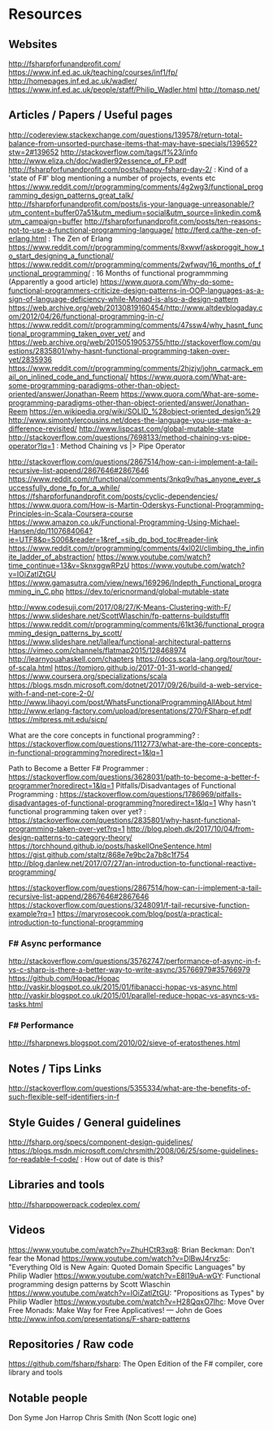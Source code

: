 # Resources

## Websites
http://fsharpforfunandprofit.com/
https://www.inf.ed.ac.uk/teaching/courses/inf1/fp/
http://homepages.inf.ed.ac.uk/wadler/
https://www.inf.ed.ac.uk/people/staff/Philip_Wadler.html
http://tomasp.net/

## Articles / Papers / Useful pages
http://codereview.stackexchange.com/questions/139578/return-total-balance-from-unsorted-purchase-items-that-may-have-specials/139652?stw=2#139652
http://stackoverflow.com/tags/f%23/info
http://www.eliza.ch/doc/wadler92essence_of_FP.pdf
http://fsharpforfunandprofit.com/posts/happy-fsharp-day-2/ : Kind of a 'state of F#' blog mentioning a number of projects, events etc
https://www.reddit.com/r/programming/comments/4g2wg3/functional_programming_design_patterns_great_talk/
http://fsharpforfunandprofit.com/posts/is-your-language-unreasonable/?utm_content=buffer07a51&utm_medium=social&utm_source=linkedin.com&utm_campaign=buffer
http://fsharpforfunandprofit.com/posts/ten-reasons-not-to-use-a-functional-programming-language/
http://ferd.ca/the-zen-of-erlang.html : The Zen of Erlang
https://www.reddit.com/r/programming/comments/8xwwf/askproggit_how_to_start_designing_a_functional/
https://www.reddit.com/r/programming/comments/2wfwqv/16_months_of_functional_programming/ : 16 Months of functional programmming (Apparently a good article)
https://www.quora.com/Why-do-some-functional-programmers-criticize-design-patterns-in-OOP-languages-as-a-sign-of-language-deficiency-while-Monad-is-also-a-design-pattern
https://web.archive.org/web/20130819160454/http://www.altdevblogaday.com/2012/04/26/functional-programming-in-c/
https://www.reddit.com/r/programming/comments/47ssw4/why_hasnt_functional_programming_taken_over_yet/ and https://web.archive.org/web/20150519053755/http://stackoverflow.com/questions/2835801/why-hasnt-functional-programming-taken-over-yet/2835936
https://www.reddit.com/r/programming/comments/2hjzjy/john_carmack_email_on_inlined_code_and_functional/
https://www.quora.com/What-are-some-programming-paradigms-other-than-object-oriented/answer/Jonathan-Reem
https://www.quora.com/What-are-some-programming-paradigms-other-than-object-oriented/answer/Jonathan-Reem
https://en.wikipedia.org/wiki/SOLID_%28object-oriented_design%29
http://www.simontylercousins.net/does-the-language-you-use-make-a-difference-revisited/
http://www.lispcast.com/global-mutable-state
http://stackoverflow.com/questions/7698133/method-chaining-vs-pipe-operator?lq=1 : Method Chaining vs |> Pipe Operator

http://stackoverflow.com/questions/2867514/how-can-i-implement-a-tail-recursive-list-append/2867646#2867646
https://www.reddit.com/r/functional/comments/3nkq9v/has_anyone_ever_successfully_done_fp_for_a_while/
https://fsharpforfunandprofit.com/posts/cyclic-dependencies/
https://www.quora.com/How-is-Martin-Oderskys-Functional-Programming-Principles-in-Scala-Coursera-course
https://www.amazon.co.uk/Functional-Programming-Using-Michael-Hansen/dp/1107684064?ie=UTF8&p=S006&reader=1&ref_=sib_dp_bod_toc#reader-link
https://www.reddit.com/r/programming/comments/4xl02l/climbing_the_infinite_ladder_of_abstraction/
https://www.youtube.com/watch?time_continue=13&v=SknxggwRPzU
https://www.youtube.com/watch?v=IOiZatlZtGU
https://www.gamasutra.com/view/news/169296/Indepth_Functional_programming_in_C.php
https://dev.to/ericnormand/global-mutable-state

http://www.codesuji.com/2017/08/27/K-Means-Clustering-with-F/
https://www.slideshare.net/ScottWlaschin/fp-patterns-buildstufflt
https://www.reddit.com/r/programming/comments/61kt36/functional_programming_design_patterns_by_scott/
https://www.slideshare.net/lallea/functional-architectural-patterns
https://vimeo.com/channels/flatmap2015/128468974
http://learnyouahaskell.com/chapters
https://docs.scala-lang.org/tour/tour-of-scala.html
https://tomjoro.github.io/2017-01-31-world-changed/
https://www.coursera.org/specializations/scala
https://blogs.msdn.microsoft.com/dotnet/2017/09/26/build-a-web-service-with-f-and-net-core-2-0/
http://www.lihaoyi.com/post/WhatsFunctionalProgrammingAllAbout.html
http://www.erlang-factory.com/upload/presentations/270/FSharp-ef.pdf 
https://mitpress.mit.edu/sicp/

What are the core concepts in functional programming? : https://stackoverflow.com/questions/1112773/what-are-the-core-concepts-in-functional-programming?noredirect=1&lq=1

Path to Become a Better F# Programmer : https://stackoverflow.com/questions/3628031/path-to-become-a-better-f-programmer?noredirect=1&lq=1
Pitfalls/Disadvantages of Functional Programming : 
https://stackoverflow.com/questions/1786969/pitfalls-disadvantages-of-functional-programming?noredirect=1&lq=1
Why hasn't functional programming taken over yet? : 
https://stackoverflow.com/questions/2835801/why-hasnt-functional-programming-taken-over-yet?rq=1
http://blog.ploeh.dk/2017/10/04/from-design-patterns-to-category-theory/
https://torchhound.github.io/posts/haskellOneSentence.html
https://gist.github.com/staltz/868e7e9bc2a7b8c1f754
http://blog.danlew.net/2017/07/27/an-introduction-to-functional-reactive-programming/

https://stackoverflow.com/questions/2867514/how-can-i-implement-a-tail-recursive-list-append/2867646#2867646
https://stackoverflow.com/questions/3248091/f-tail-recursive-function-example?rq=1
https://maryrosecook.com/blog/post/a-practical-introduction-to-functional-programming




### F# Async performance
http://stackoverflow.com/questions/35762747/performance-of-async-in-f-vs-c-sharp-is-there-a-better-way-to-write-async/35766979#35766979
https://github.com/Hopac/Hopac
http://vaskir.blogspot.co.uk/2015/01/fibanacci-hopac-vs-async.html
http://vaskir.blogspot.co.uk/2015/01/parallel-reduce-hopac-vs-asyncs-vs-tasks.html

### F# Performance
http://fsharpnews.blogspot.com/2010/02/sieve-of-eratosthenes.html


## Notes / Tips Links
http://stackoverflow.com/questions/5355334/what-are-the-benefits-of-such-flexible-self-identifiers-in-f

## Style Guides / General guidelines
http://fsharp.org/specs/component-design-guidelines/
https://blogs.msdn.microsoft.com/chrsmith/2008/06/25/some-guidelines-for-readable-f-code/ : How out of date is this?
## Libraries and tools
http://fsharppowerpack.codeplex.com/

## Videos
https://www.youtube.com/watch?v=ZhuHCtR3xq8: Brian Beckman: Don't fear the Monad
https://www.youtube.com/watch?v=DlBwJ4rvz5c: "Everything Old is New Again: Quoted Domain Specific Languages" by Philip Wadler
https://www.youtube.com/watch?v=E8I19uA-wGY: Functional programming design patterns by Scott Wlaschin
https://www.youtube.com/watch?v=IOiZatlZtGU: "Propositions as Types" by Philip Wadler
https://www.youtube.com/watch?v=H28QqxO7Ihc: Move Over Free Monads: Make Way for Free Applicatives! — John de Goes
http://www.infoq.com/presentations/F-sharp-patterns

## Repositories / Raw code
https://github.com/fsharp/fsharp: The Open Edition of the F# compiler, core library and tools

## Notable people
Don Syme
Jon Harrop
Chris Smith (Non Scott logic one)
